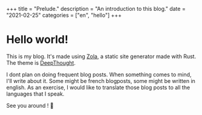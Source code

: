 +++
title = "Prelude."
description = "An introduction to this blog."
date = "2021-02-25"
categories = ["en", "hello"]
+++

# Hello world!

This is my blog. It's made using [Zola](getzola.org), a static site generator made with Rust. The theme is [DeepThought](https://github.com/RatanShreshtha/DeepThought). 

I dont plan on doing frequent blog posts. When something comes to mind, I'll write about it. Some might be french blogposts, some might be written in english. As an exercise, I would like to translate those blog posts to all the languages that I speak. 

See you around ! 👋 
